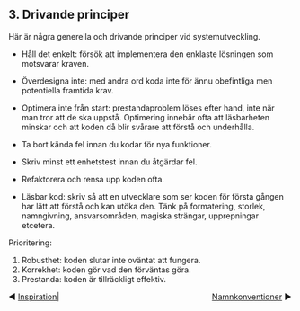 
## 3. Drivande principer

Här är några generella och drivande principer vid systemutveckling.

* Håll det enkelt: försök att implementera den enklaste lösningen som motsvarar kraven.

* Överdesigna inte: med andra ord koda inte för ännu obefintliga men potentiella framtida krav.

* Optimera inte från start: prestandaproblem löses efter hand, inte när man tror att de ska uppstå. Optimering innebär ofta att läsbarheten minskar och att koden då blir svårare att förstå och underhålla.

* Ta bort kända fel innan du kodar för nya funktioner.

* Skriv minst ett enhetstest innan du åtgärdar fel.

* Refaktorera och rensa upp koden ofta.

* Läsbar kod: skriv så att en utvecklare som ser koden för första gången har lätt att förstå och kan utöka den. Tänk på formatering, storlek, namngivning, ansvarsområden, magiska strängar, upprepningar etcetera.

 
Prioritering:
1. Robusthet: koden slutar inte oväntat att fungera.
2. Korrekhet: koden gör vad den förväntas göra.
3. Prestanda: koden är tillräckligt effektiv.


<span style="float:left">&#x25C0; <a href="02-Inspiration.md">Inspiration</a></span>  |  <span style="float:right"><a href="04-Namnkonventioner.md">Namnkonventioner</a> &#x25B6;</span>